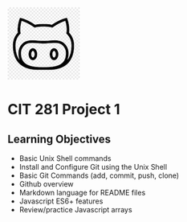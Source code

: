 ![github octocat](images/github_octocat.png)

# CIT 281 Project 1

## Learning Objectives

- Basic Unix Shell commands
- Install and Configure Git using the Unix Shell
- Basic Git Commands (add, commit, push, clone)
- Github overview
- Markdown language for README files
- Javascript ES6+ features
- Review/practice Javascript arrays

